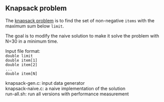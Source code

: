 ## Knapsack problem

The [knapsack problem](https://en.wikipedia.org/wiki/Knapsack_problem) is to find the set of non-negative `items` with the maximum sum below `limit`.

The goal is to modify the naive solution to make it solve the problem with N=30 in a minimum time.

Input file format:  
`double limit`  
`double item[1]`  
`double item[2]`  
`...`  
`double item[N]`

knapsack-gen.c: input data generator  
knapsack-naive.c: a naive implementation of the solution  
run-all.sh: run all versions with performance measurement  
